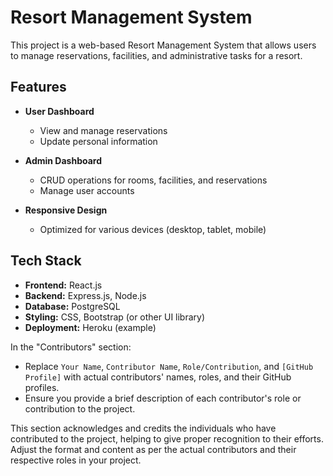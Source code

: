 # Resort Management System

This project is a web-based Resort Management System that allows users to manage reservations, facilities, and administrative tasks for a resort.

## Features

- **User Dashboard**
  - View and manage reservations
  - Update personal information

- **Admin Dashboard**
  - CRUD operations for rooms, facilities, and reservations
  - Manage user accounts

- **Responsive Design**
  - Optimized for various devices (desktop, tablet, mobile)

## Tech Stack

- **Frontend:** React.js
- **Backend:** Express.js, Node.js
- **Database:** PostgreSQL
- **Styling:** CSS, Bootstrap (or other UI library)
- **Deployment:** Heroku (example)


In the "Contributors" section:

- Replace `Your Name`, `Contributor Name`, `Role/Contribution`, and `[GitHub Profile]` with actual contributors' names, roles, and their GitHub profiles.
- Ensure you provide a brief description of each contributor's role or contribution to the project.

This section acknowledges and credits the individuals who have contributed to the project, helping to give proper recognition to their efforts. Adjust the format and content as per the actual contributors and their respective roles in your project.



